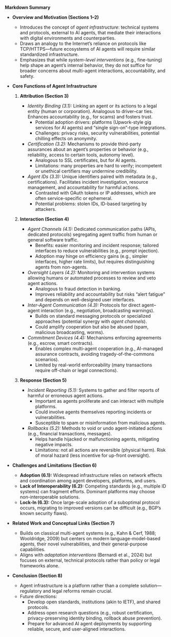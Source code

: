 **Markdown Summary**

- **Overview and Motivation (Sections 1–2)**  
  - Introduces the concept of *agent infrastructure*: technical systems and protocols, external to AI agents, that mediate their interactions with digital environments and counterparties.  
  - Draws an analogy to the Internet’s reliance on protocols like TCP/HTTPS—future ecosystems of AI agents will require similar standardized infrastructure.  
  - Emphasizes that while *system-level interventions* (e.g., fine-tuning) help shape an agent’s internal behavior, they do not suffice for broader concerns about multi-agent interactions, accountability, and safety.

- **Core Functions of Agent Infrastructure**  
  1. **Attribution (Section 3)**  
     - *Identity Binding (3.1):* Linking an agent or its actions to a legal entity (human or corporation). Analogous to driver–car ties. Enhances accountability (e.g., for scams) and fosters trust.  
       - Potential adoption drivers: platforms (Upwork-style gig services for AI agents) and “single sign-on”-type integrations.  
       - Challenges: privacy risks, security vulnerabilities, potential chilling effects on anonymity.  
     - *Certification (3.2):* Mechanisms to provide third-party assurances about an agent’s properties or behavior (e.g., reliability, access to certain tools, autonomy level).  
       - Analogous to SSL certificates, but for AI agents.  
       - Limitations: many properties are hard to verify; incompetent or unethical certifiers may undermine credibility.  
     - *Agent IDs (3.3):* Unique identifiers paired with metadata (e.g., certifications). Facilitates incident investigation, resource management, and accountability for harmful actions.  
       - Contrasted with OAuth tokens or IP addresses, which are often service-specific or ephemeral.  
       - Potential problems: stolen IDs, ID-based targeting by attackers.

  2. **Interaction (Section 4)**  
     - *Agent Channels (4.1):* Dedicated communication paths (APIs, dedicated protocols) segregating agent traffic from human or general software traffic.  
       - Benefits: easier monitoring and incident response; tailored interfaces to reduce vulnerabilities (e.g., prompt injection).  
       - Adoption may hinge on efficiency gains (e.g., simpler interfaces, higher rate limits), but requires distinguishing agents from non-agents.  
     - *Oversight Layers (4.2):* Monitoring and intervention systems allowing humans or automated processes to review and veto agent actions.  
       - Analogous to fraud detection in banking.  
       - Improves reliability and accountability but risks “alert fatigue” and depends on well-designed user interfaces.  
     - *Inter-Agent Communication (4.3):* Protocols for direct agent–agent interaction (e.g., negotiation, broadcasting warnings).  
       - Builds on standard messaging protocols or specialized approaches (potential synergy with *agent channels*).  
       - Could amplify cooperation but also be abused (spam, malicious broadcasting, worms).  
     - *Commitment Devices (4.4):* Mechanisms enforcing agreements (e.g., escrow, smart contracts).  
       - Enables complex multi-agent cooperation (e.g., AI-managed assurance contracts, avoiding tragedy-of-the-commons scenarios).  
       - Limited by real-world enforceability (many transactions require off-chain or legal connections).

  3. **Response (Section 5)**  
     - *Incident Reporting (5.1):* Systems to gather and filter reports of harmful or erroneous agent actions.  
       - Important as agents proliferate and can interact with multiple platforms.  
       - Could involve agents themselves reporting incidents or vulnerabilities.  
       - Susceptible to spam or misinformation from malicious agents.  
     - *Rollbacks (5.2):* Methods to void or undo agent-initiated actions (e.g., financial transactions, messages).  
       - Helps handle hijacked or malfunctioning agents, mitigating negative impacts.  
       - Limitations: not all actions are reversible (physical harm). Risk of moral hazard (less incentive for up-front oversight).

- **Challenges and Limitations (Section 6)**  
  - **Adoption (6.1):** Widespread infrastructure relies on network effects and coordination among agent developers, platforms, and users.  
  - **Lack of Interoperability (6.2):** Competing standards (e.g., multiple ID systems) can fragment efforts. Dominant platforms may choose non-interoperable solutions.  
  - **Lock-In (6.3):** Once large-scale adoption of a suboptimal protocol occurs, migrating to improved versions can be difficult (e.g., BGP’s known security flaws).

- **Related Work and Conceptual Links (Section 7)**  
  - Builds on classical multi-agent systems (e.g., Kahn & Cerf, 1988; Wooldridge, 2009) but centers on modern language-model-based agents, their novel vulnerabilities, and their general-purpose capabilities.  
  - Aligns with *adaptation interventions* (Bernardi et al., 2024) but focuses on external, technical protocols rather than policy or legal frameworks alone.

- **Conclusion (Section 8)**  
  - Agent infrastructure is a platform rather than a complete solution—regulatory and legal reforms remain crucial.  
  - Future directions:  
    - Develop open standards, institutions (akin to IETF), and shared protocols.  
    - Address open research questions (e.g., robust certification, privacy-preserving identity binding, rollback abuse prevention).  
    - Prepare for advanced AI agent deployments by supporting reliable, secure, and user-aligned interactions.
